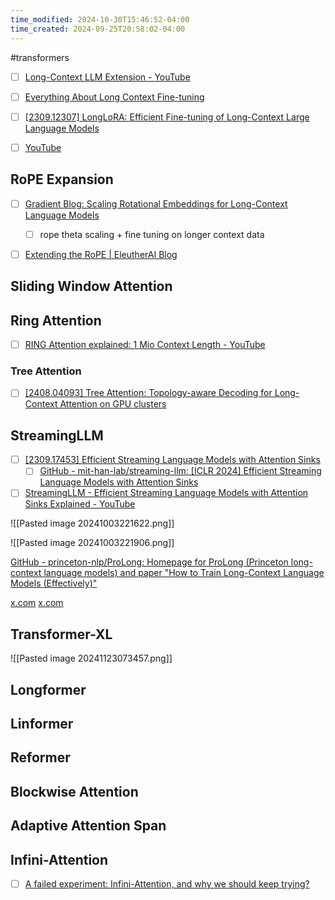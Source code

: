```yaml
---
time_modified: 2024-10-30T15:46:52-04:00
time_created: 2024-09-25T20:58:02-04:00
---
```

#transformers 

- [ ] [Long-Context LLM Extension - YouTube](https://www.youtube.com/watch?v=dc4chADushM)
- [ ] [Everything About Long Context Fine-tuning](https://huggingface.co/blog/wenbopan/long-context-fine-tuning)

- [ ] [\[2309.12307\] LongLoRA: Efficient Fine-tuning of Long-Context Large Language Models](https://arxiv.org/abs/2309.12307)
- [ ] [YouTube](https://www.youtube.com/live/gVeh6qzcGOc?si=gF71OxRao4WdDa-6)

## RoPE Expansion

- [ ] [Gradient Blog: Scaling Rotational Embeddings for Long-Context Language Models](https://gradient.ai/blog/scaling-rotational-embeddings-for-long-context-language-models)
	- [ ] rope theta scaling + fine tuning on longer context data
- [ ] [Extending the RoPE | EleutherAI Blog](https://blog.eleuther.ai/yarn/)


## Sliding Window Attention



## Ring Attention

- [ ]  [RING Attention explained: 1 Mio Context Length - YouTube](https://www.youtube.com/watch?v=jTJcP8iyoOM)

### Tree Attention
- [ ] [\[2408.04093\] Tree Attention: Topology-aware Decoding for Long-Context Attention on GPU clusters](https://arxiv.org/abs/2408.04093)

## StreamingLLM

- [ ] [\[2309.17453\] Efficient Streaming Language Models with Attention Sinks](https://arxiv.org/abs/2309.17453)
	- [ ] [GitHub - mit-han-lab/streaming-llm: \[ICLR 2024\] Efficient Streaming Language Models with Attention Sinks](https://github.com/mit-han-lab/streaming-llm)
- [ ] [StreamingLLM - Efficient Streaming Language Models with Attention Sinks Explained - YouTube](https://www.youtube.com/watch?v=f23sUViqxH8)

![[Pasted image 20241003221622.png]]

![[Pasted image 20241003221906.png]]


[GitHub - princeton-nlp/ProLong: Homepage for ProLong (Princeton long-context language models) and paper "How to Train Long-Context Language Models (Effectively)"](https://github.com/princeton-nlp/ProLong)

[x.com](https://x.com/_awettig/status/1842236764607431110)
[x.com](https://x.com/_awettig/status/1842236764607431110)



## Transformer-XL

![[Pasted image 20241123073457.png]]
 
## Longformer



## Linformer

## Reformer

## Blockwise Attention

## Adaptive Attention Span


## Infini-Attention
- [ ] [A failed experiment: Infini-Attention, and why we should keep trying?](https://huggingface.co/blog/infini-attention)
